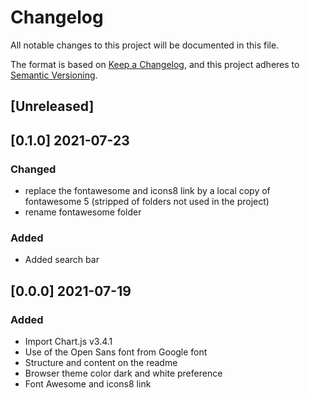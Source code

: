 # Changelog

All notable changes to this project will be documented in this file.

The format is based on [Keep a Changelog](https://keepachangelog.com/en/1.0.0/),
and this project adheres to [Semantic Versioning](https://semver.org/spec/v2.0.0.html).

## [Unreleased]

## [0.1.0] 2021-07-23

### Changed

- replace the fontawesome and icons8 link by a local copy of fontawesome 5 (stripped of folders not used in the project)
- rename fontawesome folder

### Added

- Added search bar

## [0.0.0] 2021-07-19

### Added

- Import Chart.js v3.4.1
- Use of the Open Sans font from Google font
- Structure and content on the readme
- Browser theme color dark and white preference
- Font Awesome and icons8 link
